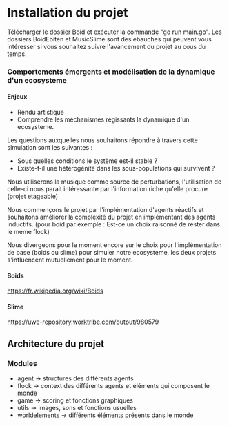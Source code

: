 # Installation du projet
Télécharger le dossier Boid et exécuter la commande "go run main.go". Les dossiers BoidEbiten et MusicSlime sont des ébauches qui peuvent vous intéresser si vous souhaitez suivre l'avancement du projet au cous du temps.

### Comportements émergents et modélisation de la dynamique d'un ecosysteme

#### Enjeux 

- Rendu artistique 
- Comprendre les méchanismes régissants la dynamique d'un ecosysteme. 

Les questions auxquelles nous souhaitons répondre à travers cette simulation sont les suivantes : 

- Sous quelles conditions le système est-il stable ? 
- Existe-t-il une hétérogénité dans les sous-populations qui survivent ?

Nous utiliserons la musique comme source de perturbations, l'utilisation de celle-ci nous parait intéressante par l'information riche qu'elle procure (projet etageable)

Nous commençons le projet par l'implémentation d'agents réactifs et souhaitons améliorer la complexité du projet en implémentant des agents inductifs. (pour boid par exemple : Est-ce un choix raisonné de rester dans le meme flock)
 
Nous divergeons pour le moment encore sur le choix  pour l'implémentation de base (boids ou slime) pour simuler notre ecosysteme, les deux projets s'influencent mutuellement pour le moment.

#### Boids 
https://fr.wikipedia.org/wiki/Boids

#### Slime
https://uwe-repository.worktribe.com/output/980579

## Architecture du projet 

### Modules 

- agent -> structures des différents agents
- flock -> context des différents agents et éléments qui composent le monde
- game -> scoring et fonctions graphiques 
- utils -> images, sons et fonctions usuelles
- worldelements -> différents éléments présents dans le monde
